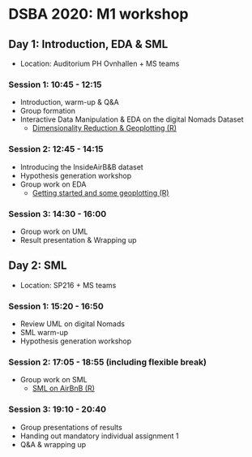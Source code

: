 # DSBA 2020: M1 workshop 

## Day 1: Introduction, EDA & SML
* Location: Auditorium PH Ovnhallen + MS teams

### Session 1: 10:45 - 12:15
* Introduction, warm-up & Q&A
* Group formation
* Interactive Data Manipulation & EDA on the digital Nomads Dataset
  * [Dimensionality Reduction & Geoplotting (R)](https://sds-aau.github.io/SDS-master/M1/Notebooks/exercises/UML_workshop_digital_nomads.nb.html)

### Session 2: 12:45 - 14:15
* Introducing the InsideAirB&B dataset
* Hypothesis generation workshop
* Group work on EDA
  * [Getting started and some geoplotting (R)](https://sds-aau.github.io/SDS-master/M1/Notebooks/exercises/ML_workshop_InsideAirBnB_2_SML.nb.html)


### Session 3: 14:30 - 16:00
* Group work on UML
* Result presentation & Wrapping up


## Day 2: SML
* Location: SP216 + MS teams

### Session 1: 15:20 - 16:50
* Review UML on digital Nomads
* SML warm-up
* Hypothesis generation workshop

### Session 2: 17:05 - 18:55 (including flexible break)
* Group work on SML
   * [SML on AirBnB (R)](https://sds-aau.github.io/SDS-master/M1/Notebooks/exercises/ML_workshop_insideAirBnB_2_SML.nb.html)

### Session 3: 19:10 - 20:40
* Group presentations of results
* Handing out mandatory individual assignment 1
* Q&A & wrapping up
